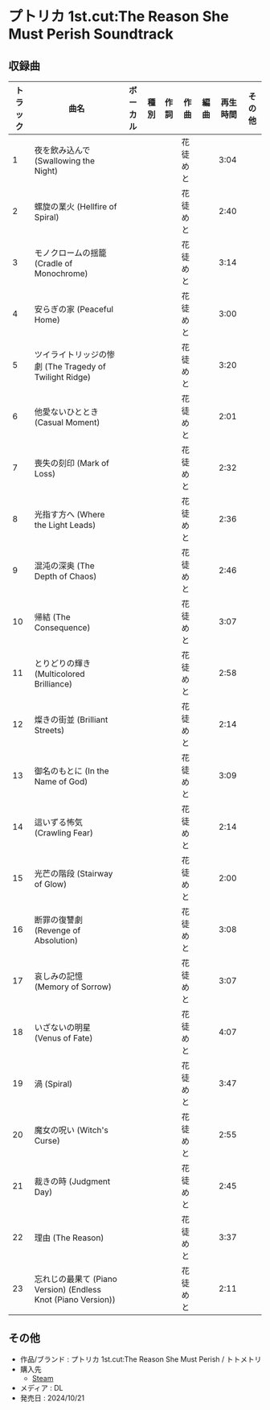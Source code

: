 # プトリカ 1st.cut:The Reason She Must Perish Soundtrack

## 収録曲

| トラック | 曲名 | ボーカル | 種別 | 作詞 | 作曲 | 編曲 | 再生時間 | その他 |
|---|---|---|---|---|---|---|---|---|
| 1 | 夜を飲み込んで (Swallowing the Night) |  |  |  | 花徒めと |  | 3:04 |  |
| 2 | 螺旋の業火 (Hellfire of Spiral) |  |  |  | 花徒めと |  | 2:40 |  |
| 3 | モノクロームの揺籠 (Cradle of Monochrome) |  |  |  | 花徒めと |  | 3:14 |  |
| 4 | 安らぎの家 (Peaceful Home) |  |  |  | 花徒めと |  | 3:00 |  |
| 5 | ツイライトリッジの惨劇 (The Tragedy of Twilight Ridge) |  |  |  | 花徒めと |  | 3:20 |  |
| 6 | 他愛ないひととき (Casual Moment) |  |  |  | 花徒めと |  | 2:01 |  |
| 7 | 喪失の刻印 (Mark of Loss) |  |  |  | 花徒めと |  | 2:32 |  |
| 8 | 光指す方へ (Where the Light Leads) |  |  |  | 花徒めと |  | 2:36 |  |
| 9 | 混沌の深奥 (The Depth of Chaos) |  |  |  | 花徒めと |  | 2:46 |  |
| 10 | 帰結 (The Consequence) |  |  |  | 花徒めと |  | 3:07 |  |
| 11 | とりどりの輝き (Multicolored Brilliance) |  |  |  | 花徒めと |  | 2:58 |  |
| 12 | 燦きの街並 (Brilliant Streets) |  |  |  | 花徒めと |  | 2:14 |  |
| 13 | 御名のもとに (In the Name of God) |  |  |  | 花徒めと |  | 3:09 |  |
| 14 | 這いずる怖気 (Crawling Fear) |  |  |  | 花徒めと |  | 2:14 |  |
| 15 | 光芒の階段 (Stairway of Glow) |  |  |  | 花徒めと |  | 2:00 |  |
| 16 | 断罪の復讐劇 (Revenge of Absolution) |  |  |  | 花徒めと |  | 3:08 |  |
| 17 | 哀しみの記憶 (Memory of Sorrow) |  |  |  | 花徒めと |  | 3:07 |  |
| 18 | いざないの明星 (Venus of Fate) |  |  |  | 花徒めと |  | 4:07 |  |
| 19 | 渦 (Spiral) |  |  |  | 花徒めと |  | 3:47 |  |
| 20 | 魔女の呪い (Witch's Curse) |  |  |  | 花徒めと |  | 2:55 |  |
| 21 | 裁きの時 (Judgment Day) |  |  |  | 花徒めと |  | 2:45 |  |
| 22 | 理由 (The Reason) |  |  |  | 花徒めと |  | 3:37 |  |
| 23 | 忘れじの最果て (Piano Version) (Endless Knot (Piano Version)) |  |  |  | 花徒めと |  | 2:11 |  | 


## その他

- 作品/ブランド : プトリカ 1st.cut:The Reason She Must Perish / トトメトリ
- 購入先
    - [Steam](https://store.steampowered.com/app/3278780/_1stcutThe_Reason_She_Must_Perish_Soundtrack/)
- メディア : DL
- 発売日 : 2024/10/21